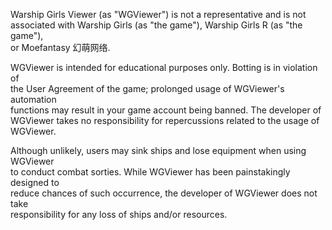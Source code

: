 Warship Girls Viewer (as "WGViewer") is not a representative and is not  
associated with Warship Girls (as "the game"), Warship Girls R (as "the game"),  
or Moefantasy 幻萌网络.  

WGViewer is intended for educational purposes only. Botting is in violation of  
the User Agreement of the game; prolonged usage of WGViewer's automation  
functions may result in your game account being banned. The developer of  
WGViewer takes no responsibility for repercussions related to the usage of  
WGViewer.  

Although unlikely, users may sink ships and lose equipment when using WGViewer  
to conduct combat sorties. While WGViewer has been painstakingly designed to  
reduce chances of such occurrence, the developer of WGViewer does not take  
responsibility for any loss of ships and/or resources.  
